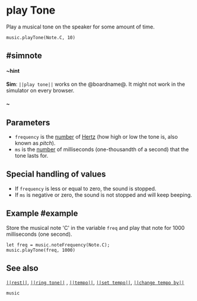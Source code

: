# play Tone

Play a musical tone on the speaker for some amount of time.

```sig
music.playTone(Note.C, 10)
```
## #simnote
#### ~hint
**Sim**: ``||play tone||`` works on the @boardname@. It might not work in the simulator on every browser.
#### ~

## Parameters

* ``frequency`` is the [number](/types/number) of [Hertz](https://wikipedia.org/wiki/Hertz) (how high or low the tone is, also known as _pitch_).
* ``ms`` is the [number](/types/number) of milliseconds (one-thousandth of a second) that the tone lasts for.

## Special handling of values

* If ``frequency`` is less or equal to zero, the sound is stopped.
* If ``ms`` is negative or zero, the sound is not stopped and will keep beeping.

## Example #example

Store the musical note 'C' in the variable `freq` and play that note for 1000 milliseconds (one second).

```blocks
let freq = music.noteFrequency(Note.C);
music.playTone(freq, 1000)
```

## See also

[``||rest||``](/reference/music/rest), [``||ring tone||``](/reference/music/ring-tone) , [``||tempo||``](/reference/music/tempo),
[``||set tempo||``](/reference/music/set-tempo), [``||change tempo by||``](/reference/music/change-tempo-by)

```package
music
```